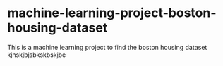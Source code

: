 # machine-learning-project-boston-housing-dataset
 This is a machine learning project to find the boston housing dataset 
kjnskjbjsbkskbskjbe
